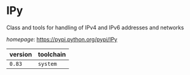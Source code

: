 # IPy

Class and tools for handling of IPv4 and IPv6 addresses and networks

*homepage*: <https://pypi.python.org/pypi/IPy>

version | toolchain
--------|----------
``0.83`` | ``system``
